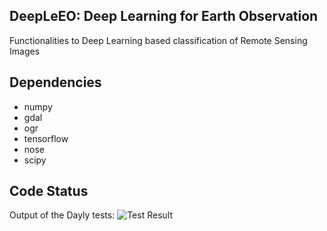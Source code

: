 ## DeepLeEO: Deep Learning for Earth Observation

Functionalities to Deep Learning based classification of Remote Sensing Images

## Dependencies
* numpy
* gdal
* ogr
* tensorflow
* nose
* scipy

## Code Status

Output of the Dayly tests: ![Test Result](https://travis-ci.com/rvmaretto/DeepLeEO.svg?token=hzZBUnY2fxA36rz9qeM9&branch=master)
